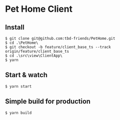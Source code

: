 # Pet Home Client

## Install

```
$ git clone git@github.com:tbd-friends/PetHome.git
$ cd .\PetHome\
$ git checkout -b feature/client_base_ts --track origin/feature/client_base_ts
$ cd .\src\view\ClientApp\
$ yarn
```

## Start & watch

```
$ yarn start
```

## Simple build for production

```
$ yarn build
```
